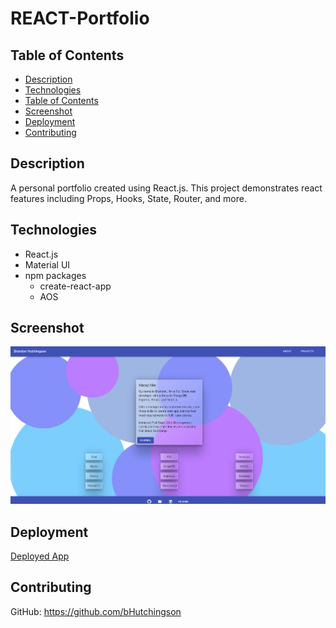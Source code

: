 # REACT-Portfolio

## Table of Contents

  - [Description](#description)
  - [Technologies](#technologies)
  - [Table of Contents](#table-of-contents)
  - [Screenshot](#screenshot)
  - [Deployment](#deployment)
  - [Contributing](#contributing)

## Description

A personal portfolio created using React.js. This project demonstrates react features including Props, Hooks, State, Router, and more.

## Technologies

- React.js
- Material UI
- npm packages
  - create-react-app
  - AOS

## Screenshot

![image](./src/images/Screenshot.png)

## Deployment

[Deployed App](https://bhutchingson.github.io/employee-directory/)

## Contributing

GitHub: https://github.com/bHutchingson
